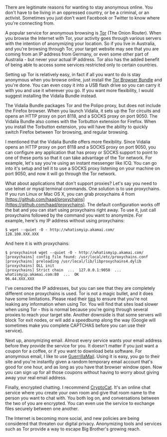 
There are legitimate reasons for wanting to stay anonymous online. You don't have to be living in an oppressed country, or be a criminal, or an activist. Sometimes you just don't want Facebook or Twitter to know where you're connecting from.

<!--more-->

A popular service for anonymous browsing is [Tor](https://www.torproject.org/) (The Onion Router). When you browse the Internet with Tor, your activity goes through various servers with the intention of anonymizing your location. So if you live in Australia, and you're browsing through Tor, your target website may see that you are coming from an IP address from Germany, or even some other part of Australia - but never your actual IP address. Tor also has the added benefit of being able to access some services restricted only to certain countries.

Setting up Tor is relatively easy, in fact if all you want to do is stay anonymous when you browse online, just install the [Tor Browser Bundle](https://www.torproject.org/download/download.html.en) and you're done. You can even copy it into a USB flash drive so you can carry it with you and use it wherever you go. If you want more flexibility, I would suggest installing the Vidalia Bundle instead.

The Vidalia Bundle packages Tor and the Polipo proxy, but does not include the Firefox browser. When you launch Vidalia, it sets up the Tor circuits and opens an HTTP proxy on port 8118, and a SOCKS proxy on port 9050. The Vidalia Bundle also comes with the Torbutton extension for Firefox. When you install the Torbutton extension, you will have the ability to quickly switch Firefox between Tor browsing, and regular browsing.

I mentioned that the Vidalia Bundle offers more flexibility. Since Vidalia opens an HTTP proxy on port 8118 and a SOCKS proxy on port 9050, you can configure any application that has proxy or SOCKS support to point to one of these ports so that it can take advantage of the Tor network. For example, let's say you're using an instant messenger like ICQ. You can go into it's setup and tell it to use a SOCKS proxy listening on your machine on port 9050, and now it will go through the Tor network.

What about applications that don't support proxies? Let's say you need to use telnet or mysql terminal commands. One solution is to use proxychains. If you run Linux or Mac OS X, you can grab proxychains 4 from [https://github.com/haad/proxychains](https://github.com/haad/proxychains). The default configuration works off the bat and you can start using proxychains right away. To use it, just call proxychains followed by the command you want to anonymize. For example, here's my IP address without using proxychains:

```
$ wget --quiet -O - http://whatismyip.akamai.com/
128.100.XXX.XXX
```

And here it is with proxychains:

```
$ proxychains4 wget --quiet -O - http://whatismyip.akamai.com/
[proxychains] config file found: /usr/local/etc/proxychains.conf
[proxychains] preloading /usr/local/lib/libproxychains4.dylib
[proxychains] DLL init
[proxychains] Strict chain  ...  127.0.0.1:9050  ...  whatismyip.akamai.com:80  ...  OK
96.44.XXX.XXX
```

I've censored the IP addresses, but you can see that they are completely different once proxychains is used.
Tor is not a magic bullet, and it does have some limitations. Please read their [tips](https://www.torproject.org/download/download.html.en#warning) to ensure that you're not leaking any information when using Tor. You will find that sites load slower when using Tor - this is normal because you're going through several proxies to reach your target site. Another downside is that some servers will block Tor exit nodes, or will add a speedbump along the way (Google will sometimes make you complete CAPTCHAS before you can use their service).

Next up, anonymizing email. Almost every service wants your email address before they provide the service for you. It doesn't matter if you just want a coupon for a coffee, or if you want to download beta software. For anonymous email, I like to use [GuerrillaMail](http://www.guerrillamail.com/). Using it is easy, you go to their site and you're instantly given a random temporary email account that's good for one hour, and as long as you have that browser window open. Now you can sign up for all those coupons without having to worry about giving away your real email address.

Finally, encrypted chatting. I recommend [CryptoCat](https://crypto.cat/). It's an online chat service where you create your own room and give that room name to the person you want to chat with. You both log on, and conversations between the two of you are encrypted. You can even use the service to exchange files securely between one another.

The Internet is becoming more social, and new policies are being considered that threaten our digital privacy. Anonymizing tools and services such as Tor provide a way to escape Big Brother's growing reach.
